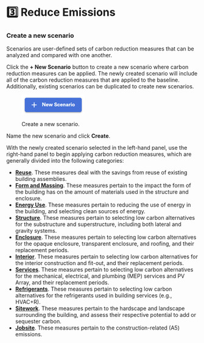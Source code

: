 # 3️⃣ Reduce Emissions

### Create a new scenario

Scenarios are user-defined sets of carbon reduction measures that can be analyzed and compared with one another.&#x20;

Click the **+ New Scenario** button to create a new scenario where carbon reduction measures can be applied. The newly created scenario will include all of the carbon reduction measures that are applied to the baseline. Additionally, existing scenarios can be duplicated to create new scenarios.&#x20;

<div align="left">

<figure><img src="../../.gitbook/assets/image (15).png" alt="" width="164"><figcaption><p>Create a new scenario.</p></figcaption></figure>

</div>

Name the new scenario and click **Create**.&#x20;

With the newly created scenario selected in the left-hand panel, use the right-hand panel to begin applying carbon reduction measures, which are generally divided into the following categories:

* [**Reuse**](broken-reference). These measures deal with the savings from reuse of existing building assemblies.
* [**Form and Massing**](broken-reference). These measures pertain to the impact the form of the building has on the amount of materials used in the structure and enclosure.&#x20;
* [**Energy Use**](broken-reference). These measures pertain to reducing the use of energy in the building, and selecting clean sources of energy.
* [**Structure**](broken-reference). These measures pertain to selecting low carbon alternatives for the substructure and superstructure, including both lateral and gravity systems.
* [**Enclosure**](broken-reference). These measures pertain to selecting low carbon alternatives for the opaque enclosure, transparent enclosure, and roofing, and their replacement periods.
* [**Interior**](broken-reference). These measures pertain to selecting low carbon alternatives for the interior construction and fit-out, and their replacement periods.
* [**Services**](broken-reference). These measures pertain to selecting low carbon alternatives for the mechanical, electrical, and plumbing (MEP) services and PV Array, and their replacement periods.
* [**Refrigerants**](broken-reference). These measures pertain to selecting low carbon alternatives for the refrigerants used in building services (e.g., HVAC+R).
* [**Sitework**](broken-reference). These measures pertain to the hardscape and landscape surrounding the building, and assess their respective potential to add or sequester carbon.
* [**Jobsite**](broken-reference). These measures pertain to the construction-related (A5) emissions.
